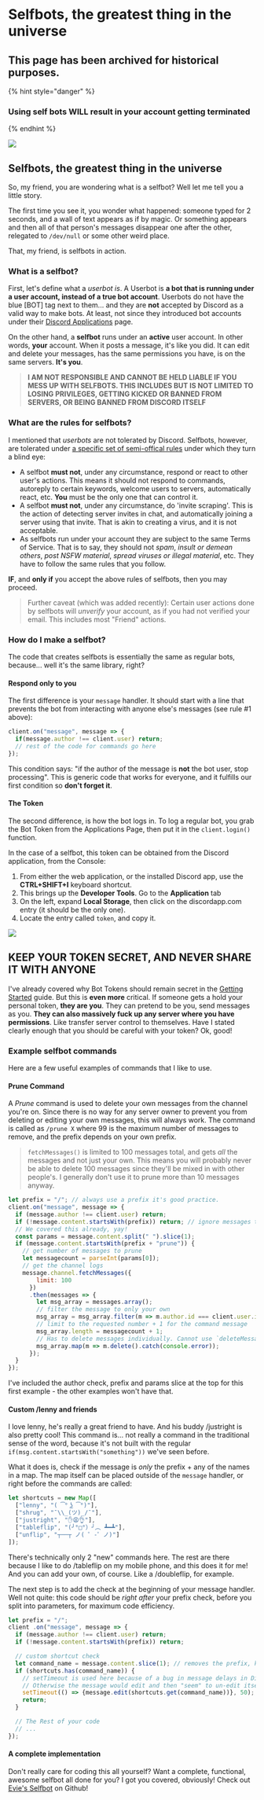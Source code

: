 # Selfbots, the greatest thing in the universe

## This page has been archived for historical purposes.

{% hint style="danger" %}
### Using self bots **WILL** result in your account getting terminated
{% endhint %}

![](https://cdn.discordapp.com/attachments/81384788765712384/374827488171261953/unknown.png)

## Selfbots, the greatest thing in the universe

So, my friend, you are wondering what is a selfbot? Well let me tell you a little story.

The first time you see it, you wonder what happened: someone typed for 2 seconds, and a wall of text appears as if by magic. Or something appears and then all of that person's messages disappear one after the other, relegated to `/dev/null` or some other weird place.

That, my friend, is selfbots in action.

### What is a selfbot?

First, let's define what a _userbot is_. A Userbot is **a bot that is running under a user account, instead of a true bot account**. Userbots do not have the blue \[BOT\] tag next to them... and they are **not** accepted by Discord as a valid way to make bots. At least, not since they introduced bot accounts under their [Discord Applications](https://discordapp.com/developers/applications/me) page.

On the other hand, a **selfbot** runs under an **active** user account. In other words, **your** account. When it posts a message, it's like you did. It can edit and delete your messages, has the same permissions you have, is on the same servers. **It's you**.

> **I AM NOT RESPONSIBLE AND CANNOT BE HELD LIABLE IF YOU MESS UP WITH SELFBOTS. THIS INCLUDES BUT IS NOT LIMITED TO LOSING PRIVILEGES, GETTING KICKED OR BANNED FROM SERVERS, OR BEING BANNED FROM DISCORD ITSELF**

### What are the rules for selfbots?

I mentioned that _userbots_ are not tolerated by Discord. Selfbots, however, are tolerated under [a specific set of semi-offical rules](https://github.com/hammerandchisel/discord-api-docs/issues/69#issuecomment-223898291) under which they turn a blind eye:

* A selfbot **must not**, under any circumstance, respond or react to other user's actions. This means it should not respond to commands, autoreply to certain keywords, welcome users to servers, automatically react, etc. **You** must be the only one that can control it.
* A selfbot **must not**, under any circumstance, do 'invite scraping'. This is the action of detecting server invites in chat, and automatically joining a server using that invite. That is akin to creating a virus, and it is not acceptable.
* As selfbots run under your account they are subject to the same Terms of Service. That is to say, they should not _spam_, _insult or demean others_, _post NSFW material_, _spread viruses or illegal material_, etc. They have to follow the same rules that you follow.

**IF**, and **only if** you accept the above rules of selfbots, then you may proceed.

> Further caveat \(which was added recently\): Certain user actions done by selfbots will _unverify_ your account, as if you had not verified your email. This includes most "Friend" actions.

### How do I make a selfbot?

The code that creates selfbots is essentially the same as regular bots, because... well it's the same library, right?

#### Respond only to you

The first difference is your `message` handler. It should start with a line that prevents the bot from interacting with anyone else's messages \(see rule \#1 above\):

```javascript
client.on("message", message => {
  if(message.author !== client.user) return;
  // rest of the code for commands go here
});
```

This condition says: "if the author of the message is **not** the bot user, stop processing". This is generic code that works for everyone, and it fulfills our first condition so **don't forget it**.

#### The Token

The second difference, is how the bot logs in. To log a regular bot, you grab the Bot Token from the Applications Page, then put it in the `client.login()` function.

In the case of a selfbot, this token can be obtained from the Discord application, from the Console:

1. From either the web application, or the installed Discord app, use the **CTRL+SHIFT+I** keyboard shortcut.
2. This brings up the **Developer Tools**. Go to the **Application** tab
3. On the left, expand **Local Storage**, then click on the discordapp.com entry \(it should be the only one\).
4. Locate the entry called `token`, and copy it.

![](https://cdn.discordapp.com/attachments/222079895583457280/269164273152819200/user-token.gif)

## KEEP YOUR TOKEN SECRET, AND NEVER SHARE IT WITH ANYONE

I've already covered why Bot Tokens should remain secret in the [Getting Started](../getting-started/getting-started-long-version.md) guide. But this is **even more** critical. If someone gets a hold your personal token, **they are you**. They can pretend to be you, send messages as you. **They can also massively fuck up any server where you have permissions**. Like transfer server control to themselves. Have I stated clearly enough that you should be careful with your token? Ok, good!

### Example selfbot commands

Here are a few useful examples of commands that I like to use.

#### Prune Command

A _Prune_ command is used to delete your own messages from the channel you're on. Since there is no way for any server owner to prevent you from deleting or editing your own messages, this will always work. The command is called as `/prune X` where 99 is the maximum number of messages to remove, and the prefix depends on your own prefix.

> `fetchMessages()` is limited to 100 messages total, and gets _all_ the messages and not just your own. This means you will probably never be able to delete 100 messages since they'll be mixed in with other people's. I generally don't use it to prune more than 10 messages anyway.

```javascript
let prefix = "/"; // always use a prefix it's good practice.
client.on("message", message => {
  if (message.author !== client.user) return;
  if (!message.content.startsWith(prefix)) return; // ignore messages that... you know the drill.
  // We covered this already, yay!
  const params = message.content.split(" ").slice(1);
  if (message.content.startsWith(prefix + "prune")) {
    // get number of messages to prune
    let messagecount = parseInt(params[0]);
    // get the channel logs
    message.channel.fetchMessages({
        limit: 100
      })
      .then(messages => {
        let msg_array = messages.array();
        // filter the message to only your own
        msg_array = msg_array.filter(m => m.author.id === client.user.id);
        // limit to the requested number + 1 for the command message
        msg_array.length = messagecount + 1;
        // Has to delete messages individually. Cannot use `deleteMessages()` on selfbots.
        msg_array.map(m => m.delete().catch(console.error));
      });
  }
});
```

I've included the author check, prefix and params slice at the top for this first example - the other examples won't have that.

#### Custom /lenny and friends

I love lenny, he's really a great friend to have. And his buddy /justright is also pretty cool! This command is... not really a command in the traditional sense of the word, because it's not built with the regular `if(msg.content.startsWith("something"))` we've seen before.

What it does is, check if the message is _only_ the prefix + any of the names in a map. The map itself can be placed outside of the `message` handler, or right before the commands are called:

```javascript
let shortcuts = new Map([
  ["lenny", "( ͡° ͜ʖ ͡°)"],
  ["shrug", "¯\\_(ツ)_/¯"],
  ["justright", "✋😩👌"],
  ["tableflip", "(╯°□°）╯︵ ┻━┻"],
  ["unflip", "┬──┬﻿ ノ( ゜-゜ノ)"]
]);
```

There's technically only 2 "new" commands here. The rest are there because I like to do /tableflip on my mobile phone, and this does it for me! And you can add your own, of course. Like a /doubleflip, for example.

The next step is to add the check at the beginning of your message handler. Well not quite: this code should be _right after_ your prefix check, before you split into parameters, for maximum code efficiency.

```javascript
let prefix = "/";
client .on("message", message => {
  if (message.author !== client.user) return;
  if (!message.content.startsWith(prefix)) return;

  // custom shortcut check
  let command_name = message.content.slice(1); // removes the prefix, keeps the rest
  if (shortcuts.has(command_name)) {
    // setTimeout is used here because of a bug in message delays in Discord.
    // Otherwise the message would edit and then "seem" to un-edit itself... ¯\_(ツ)_/¯
    setTimeout(() => {message.edit(shortcuts.get(command_name))}, 50);
    return;
  }

  // The Rest of your code
  // ...
});
```

#### A complete implementation

Don't really care for coding this all yourself? Want a complete, functional, awesome selfbot all done for you? I got you covered, obviously! Check out [Evie's Selfbot](https://github.com/eslachance/evie.selfbot) on Github!

